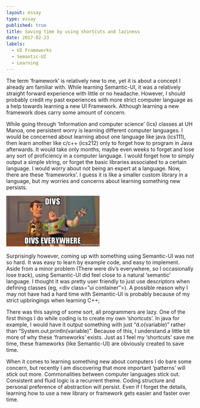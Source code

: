 ```yaml
---
layout: essay
type: essay
published: true
title: Saving time by using shortcuts and laziness
date: 2017-02-23
labels:
  - UI Frameworks
  - Semantic-UI
  - Learning
---
```


The term ‘framework’ is relatively new to me, yet it is about a concept I already am familiar with. While learning Semantic-UI, it was a relatively straight forward experience with little or no headache. However, I should probably credit my past experiences with more strict computer language as a help towards learning a new UI Framework. Although learning a new framework does carry some amount of concern.

While going through ‘Information and computer science’ (Ics) classes at UH Manoa, one persistent worry is learning different computer languages. I would be concerned about learning about one language like java (ics111), then learn another like c/c++ (ics212) only to forget how to program in Java afterwards. It would take only months, maybe even weeks to forget and lose any sort of proficiency in a computer language. I would forget how to simply output a simple string, or forget the basic libraries associated to a certain language. I would worry about not being an expert at a language. Now, there are these ‘frameworks’. I guess it is like a smaller custom library in a language, but my worries and concerns about learning something new persists. 

<img class="ui tiny left circular floated image" src="../images/divs-divs-everywhere.jpg">



Surprisingly however, coming up with something using Semantic-UI was not so hard. It was easy to learn by example code, and easy to implement. Aside from a minor problem (There were div’s everywhere, so I occasionally lose track), using Semantic-UI did feel close to a natural ‘semantic’ language. I thought it was pretty user friendly to just use descriptors when defining classes (eg, <div class=”ui container”>). A possible reason why I may not have had a hard time with Semantic-UI is probably because of my strict upbringings when learning C++;

There was this saying of some sort, all programmers are lazy. One of the first things I do while coding is to create my own ‘shortcuts’. In java for example, I would have it output something with just “d.o(variable)” rather than “System.out.println(variable)”. Because of this, I understand a little bit more of why these ‘frameworks’ exists. Just as I feel my ‘shortcuts’ save me time, these frameworks (like Semantic-UI) are obviously created to save time.

When it comes to learning something new about computers I do bare some concern, but recently I am discovering that more important ‘patterns’ will stick out more. Commonalities between computer languages stick out. Consistent and fluid logic is a recurrent theme.  Coding structure and personal preference of abstraction will persist. Even if I forget the details, learning how to use a new library or framework gets easier and faster over time.